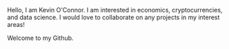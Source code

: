 Hello, I am Kevin O'Connor.
I am interested in economics, cryptocurrencies, and data science.
I would love to collaborate on any projects in my interest areas!

Welcome to my Github.
